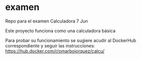 # examen
Repo para el examen Calculadora 7 Jun

Este proyecto funciona como una calculadora básica

Para probar su funcionamiento se sugiere acudir al DockerHub correspondiente
y seguir las instrucciones: https://hub.docker.com/r/omarbojorquez/calcu/
